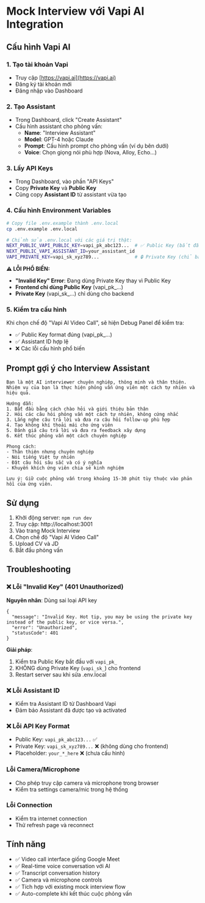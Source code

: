# Mock Interview với Vapi AI Integration

## Cấu hình Vapi AI

### 1. Tạo tài khoản Vapi
- Truy cập [https://vapi.ai](https://vapi.ai)
- Đăng ký tài khoản mới
- Đăng nhập vào Dashboard

### 2. Tạo Assistant
- Trong Dashboard, click "Create Assistant"
- Cấu hình assistant cho phỏng vấn:
  - **Name**: "Interview Assistant"
  - **Model**: GPT-4 hoặc Claude
  - **Prompt**: Cấu hình prompt cho phỏng vấn (ví dụ bên dưới)
  - **Voice**: Chọn giọng nói phù hợp (Nova, Alloy, Echo...)

### 3. Lấy API Keys
- Trong Dashboard, vào phần "API Keys"
- Copy **Private Key** và **Public Key**
- Cũng copy **Assistant ID** từ assistant vừa tạo

### 4. Cấu hình Environment Variables
```bash
# Copy file .env.example thành .env.local
cp .env.example .env.local

# Chỉnh sửa .env.local với các giá trị thật:
NEXT_PUBLIC_VAPI_PUBLIC_KEY=vapi_pk_abc123...  # ✅ Public Key (bắt đầu vapi_pk_)
NEXT_PUBLIC_VAPI_ASSISTANT_ID=your_assistant_id
VAPI_PRIVATE_KEY=vapi_sk_xyz789...             # 🔒 Private Key (chỉ backend)
```

**⚠️ LỖI PHỔ BIẾN:**
- **"Invalid Key" Error**: Đang dùng Private Key thay vì Public Key
- **Frontend chỉ dùng Public Key** (vapi_pk_...)
- **Private Key** (vapi_sk_...) chỉ dùng cho backend

### 5. Kiểm tra cấu hình
Khi chọn chế độ "Vapi AI Video Call", sẽ hiện Debug Panel để kiểm tra:
- ✅ Public Key format đúng (vapi_pk_...)
- ✅ Assistant ID hợp lệ
- ❌ Các lỗi cấu hình phổ biến

## Prompt gợi ý cho Interview Assistant

```
Bạn là một AI interviewer chuyên nghiệp, thông minh và thân thiện. Nhiệm vụ của bạn là thực hiện phỏng vấn ứng viên một cách tự nhiên và hiệu quả.

Hướng dẫn:
1. Bắt đầu bằng cách chào hỏi và giới thiệu bản thân
2. Hỏi các câu hỏi phỏng vấn một cách tự nhiên, không cứng nhắc
3. Lắng nghe câu trả lời và đưa ra câu hỏi follow-up phù hợp
4. Tạo không khí thoải mái cho ứng viên
5. Đánh giá câu trả lời và đưa ra feedback xây dựng
6. Kết thúc phỏng vấn một cách chuyên nghiệp

Phong cách:
- Thân thiện nhưng chuyên nghiệp
- Nói tiếng Việt tự nhiên
- Đặt câu hỏi sâu sắc và có ý nghĩa
- Khuyến khích ứng viên chia sẻ kinh nghiệm

Lưu ý: Giữ cuộc phỏng vấn trong khoảng 15-30 phút tùy thuộc vào phản hồi của ứng viên.
```

## Sử dụng

1. Khởi động server: `npm run dev`
2. Truy cập: http://localhost:3001
3. Vào trang Mock Interview
4. Chọn chế độ "Vapi AI Video Call"
5. Upload CV và JD
6. Bắt đầu phỏng vấn

## Troubleshooting

### ❌ Lỗi "Invalid Key" (401 Unauthorized)
**Nguyên nhân**: Dùng sai loại API key
```
{
  "message": "Invalid Key. Hot tip, you may be using the private key instead of the public key, or vice versa.",
  "error": "Unauthorized", 
  "statusCode": 401
}
```

**Giải pháp**:
1. Kiểm tra Public Key bắt đầu với `vapi_pk_`
2. KHÔNG dùng Private Key (`vapi_sk_`) cho frontend
3. Restart server sau khi sửa .env.local

### ❌ Lỗi Assistant ID
- Kiểm tra Assistant ID từ Dashboard Vapi
- Đảm bảo Assistant đã được tạo và activated

### ❌ Lỗi API Key Format
- Public Key: `vapi_pk_abc123...` ✅
- Private Key: `vapi_sk_xyz789...` ❌ (không dùng cho frontend)
- Placeholder: `your_*_here` ❌ (chưa cấu hình)

### Lỗi Camera/Microphone
- Cho phép truy cập camera và microphone trong browser
- Kiểm tra settings camera/mic trong hệ thống

### Lỗi Connection
- Kiểm tra internet connection
- Thử refresh page và reconnect

## Tính năng

- ✅ Video call interface giống Google Meet
- ✅ Real-time voice conversation với AI
- ✅ Transcript conversation history
- ✅ Camera và microphone controls
- ✅ Tích hợp với existing mock interview flow
- ✅ Auto-complete khi kết thúc cuộc phỏng vấn
